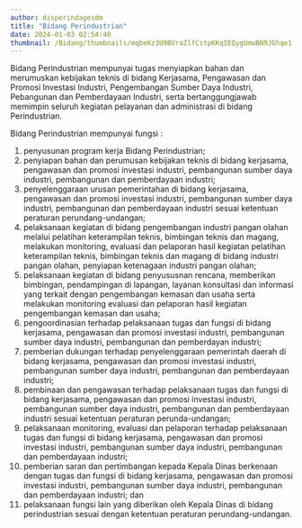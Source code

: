 ```yaml
---
author: disperindagesdm
title: "Bidang Perindustrian"
date: 2024-01-03 02:54:40
thumbnail: /Bidang/thumbnails/mqbeKz3U9BVraZlfCstpKKqIEQygUmwBN9JGhqe1.png
---
```

<p>Bidang Perindustrian mempunyai tugas menyiapkan bahan dan merumuskan kebijakan teknis di bidang Kerjasama, Pengawasan dan Promosi Investasi Industri, Pengembangan Sumber Daya Industri, Pebangunan dan Pemberdayaan Industri, serta bertanggungjawab memimpin seluruh kegiatan pelayanan dan administrasi di bidang Perindustrian.</p>

<p>Bidang Perindustrian mempunyai fungsi :</p>

<ol>
<li>penyusunan program kerja Bidang Perindustrian;</li>
<li>penyiapan bahan dan perumusan kebijakan teknis di bidang kerjasama, pengawasan dan promosi investasi industri, pembangunan sumber daya industri, pembangunan dan pemberdayaan industri;</li>
<li>penyelenggaraan urusan pemerintahan di bidang kerjasama, pengawasan dan promosi investasi industri, pembangunan sumber daya industri, pembangunan dan pemberdayaan industri sesuai ketentuan peraturan perundang-undangan;</li>
<li>pelaksanaan kegiatan di bidang pengembangan industri pangan olahan melalui pelatihan keterampilan teknis, bimbingan teknis dan magang, melakukan monitoring, evaluasi dan pelaporan hasil kegiatan pelatihan keterampilan teknis, bimbingan teknis dan magang di bidang industri pangan olahan, penyiapan ketenagaan industri pangan olahan;</li>
<li>pelaksanaan kegiatan di bidang penyususnan rencana, memberikan bimbingan, pendampingan di lapangan, layanan konsultasi dan informasi yang terkait dengan pengembangan kemasan dan usaha serta melakukan monitoring evaluasi dan pelaporan hasil kegiatan pengembangan kemasan dan usaha;</li>
<li>pengoordinasian terhadap pelaksanaan tugas dan fungsi di bidang kerjasama, pengawasan dan promosi investasi industri, pembangunan sumber daya industri, pembangunan dan pemberdayan industri;</li>
<li>pemberian dukungan terhadap penyelenggaraan pemerintah daerah di bidang kerjasama, pengawasan dan promosi investasi industri, pembangunan sumber daya industri, pembangunan dan pemberdayaan industri;</li>
<li>pembinaan dan pengawasan terhadap pelaksanaan tugas dan fungsi di bidang kerjasama, pengawasan dan promosi investasi industri, pembangunan sumber daya industri, pembangunan dan pemberdayaan industri sesuai ketentuan peraturan perunda-undangan;</li>
<li>pelaksanaan monitoring, evaluasi dan pelaporan terhadap pelaksanaan tugas dan fungsi di bidang kerjasama, pengawasan dan promosi investasi industri, pembangunan sumber daya industri, pembangunan dan pemberdayaan industri;</li>
<li>pemberian saran dan pertimbangan kepada Kepala Dinas berkenaan dengan tugas dan fungsi di bidang kerjasama, pengawasan dan promosi investasi industri, pembangunan sumber daya industri, pembangunan dan pemberdayaan industri; dan</li>
<li>pelaksanaan fungsi lain yang diberikan oleh Kepala Dinas di bidang perindustrian sesuai dengan ketentuan peraturan perundang-undangan.</li>
</ol>

<p>&nbsp;</p>
